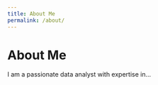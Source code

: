 ```yaml
---
title: About Me
permalink: /about/
---
```


# About Me

I am a passionate data analyst with expertise in...

